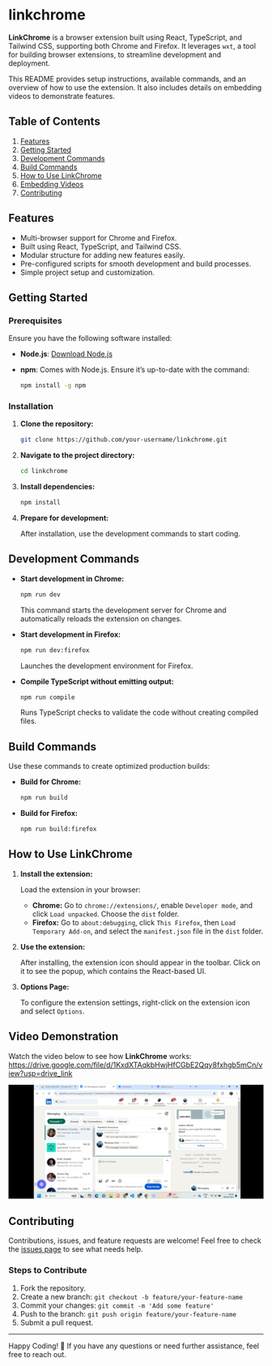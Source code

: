 # linkchrome

**LinkChrome** is a browser extension built using React, TypeScript, and Tailwind CSS, supporting both Chrome and Firefox. It leverages `wxt`, a tool for building browser extensions, to streamline development and deployment.

This README provides setup instructions, available commands, and an overview of how to use the extension. It also includes details on embedding videos to demonstrate features.

## Table of Contents

1. [Features](#features)
2. [Getting Started](#getting-started)
3. [Development Commands](#development-commands)
4. [Build Commands](#build-commands)
5. [How to Use LinkChrome](#how-to-use-linkchrome)
6. [Embedding Videos](#embedding-videos)
7. [Contributing](#contributing)

## Features

- Multi-browser support for Chrome and Firefox.
- Built using React, TypeScript, and Tailwind CSS.
- Modular structure for adding new features easily.
- Pre-configured scripts for smooth development and build processes.
- Simple project setup and customization.

## Getting Started

### Prerequisites

Ensure you have the following software installed:

- **Node.js**: [Download Node.js](https://nodejs.org/)
- **npm**: Comes with Node.js. Ensure it’s up-to-date with the command:

  ```bash
  npm install -g npm
  ```

### Installation

1. **Clone the repository:**

   ```bash
   git clone https://github.com/your-username/linkchrome.git
   ```

2. **Navigate to the project directory:**

   ```bash
   cd linkchrome
   ```

3. **Install dependencies:**

   ```bash
   npm install
   ```

4. **Prepare for development:**

   After installation, use the development commands to start coding.

## Development Commands

- **Start development in Chrome:**

  ```bash
  npm run dev
  ```

  This command starts the development server for Chrome and automatically reloads the extension on changes.

- **Start development in Firefox:**

  ```bash
  npm run dev:firefox
  ```

  Launches the development environment for Firefox.

- **Compile TypeScript without emitting output:**

  ```bash
  npm run compile
  ```

  Runs TypeScript checks to validate the code without creating compiled files.

## Build Commands

Use these commands to create optimized production builds:

- **Build for Chrome:**

  ```bash
  npm run build
  ```

- **Build for Firefox:**

  ```bash
  npm run build:firefox
  ```


## How to Use LinkChrome

1. **Install the extension:**

   Load the extension in your browser:

   - **Chrome:** Go to `chrome://extensions/`, enable `Developer mode`, and click `Load unpacked`. Choose the `dist` folder.
   - **Firefox:** Go to `about:debugging`, click `This Firefox`, then `Load Temporary Add-on`, and select the `manifest.json` file in the `dist` folder.

2. **Use the extension:**

   After installing, the extension icon should appear in the toolbar. Click on it to see the popup, which contains the React-based UI.

3. **Options Page:**

   To configure the extension settings, right-click on the extension icon and select `Options`.



## Video Demonstration

Watch the video below to see how **LinkChrome** works:
https://drive.google.com/file/d/1KxdXTAqkbHwjHfCGbE2Qqy8fxhgb5mCn/view?usp=drive_link

[![Watch the video](https://github.com/martianshaan/linkchrome/blob/master/image.png)](https://github.com/martianshaan/linkchrome/blob/master/screen-capture.mp4)


## Contributing

Contributions, issues, and feature requests are welcome! Feel free to check the [issues page](https://github.com/your-username/linkchrome/issues) to see what needs help.

### Steps to Contribute

1. Fork the repository.
2. Create a new branch: `git checkout -b feature/your-feature-name`
3. Commit your changes: `git commit -m 'Add some feature'`
4. Push to the branch: `git push origin feature/your-feature-name`
5. Submit a pull request.

---

Happy Coding! 🎉 If you have any questions or need further assistance, feel free to reach out.
